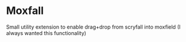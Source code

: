 # Moxfall

Small utility extension to enable drag+drop from scryfall into moxfield (I always wanted this functionality)